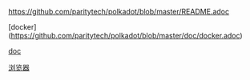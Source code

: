 https://github.com/paritytech/polkadot/blob/master/README.adoc

[docker] (https://github.com/paritytech/polkadot/blob/master/doc/docker.adoc)

[doc](https://wiki.polkadot.network/en/latest/polkadot/node/guides/how-to-validate/#synchronize-chain-data)

[浏览器](https://polkadot.js.org/apps/#/settings)